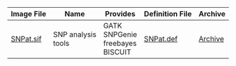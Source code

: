 | Image File    | Name| Provides| Definition File| Archive| 
| --- | --- | --- | --- | --- |
| [SNPat.sif](https://brendelgroup.org/SingularityHub/SNPat.sif) | SNP analysis <br>tools | GATK<br>SNPGenie<br>freebayes<br>BISCUIT | [SNPat.def](https://brendelgroup.org/SingularityHub/SNPat.def) | [Archive](https://brendelgroup.org/SingularityHub/) |
